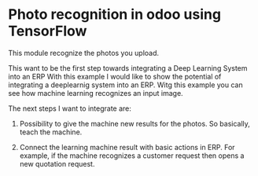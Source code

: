 # Photo recognition in odoo using TensorFlow

This module recognize the photos you upload.



This want to be the first step towards integrating a Deep Learning System into an ERP
With this example I would like to show the potential of integrating a deeplearnig system into an ERP.
Witg this example you can see how machine learning recognizes an input image.

The next steps I want to integrate are:
1) Possibility to give the machine new results for the photos. So basically, teach the machine.

2) Connect the learning machine result with basic actions in ERP. For example, if the machine recognizes a customer request then opens a new quotation request.
